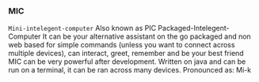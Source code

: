 ### MIC
`Mini-intelegent-computer`
Also known as PIC Packaged-Intelegent-Computer  It can be your alternative assistant on the go packaged and non web based for simple commands (unless you want to connect across multiple devices), can interact, greet, remember and be your best friend MIC can be very powerful after development. Written on java and can be run on a terminal, it can be ran across many devices.  Pronounced as: Mi-k
